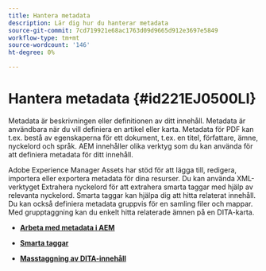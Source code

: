 ```yaml
---
title: Hantera metadata
description: Lär dig hur du hanterar metadata
source-git-commit: 7cd719921e68ac1763d09d9665d912e3697e5849
workflow-type: tm+mt
source-wordcount: '146'
ht-degree: 0%

---
```



# Hantera metadata {#id221EJ0500LI}

Metadata är beskrivningen eller definitionen av ditt innehåll. Metadata är användbara när du vill definiera en artikel eller karta. Metadata för PDF kan t.ex. bestå av egenskaperna för ett dokument, t.ex. en titel, författare, ämne, nyckelord och språk. AEM innehåller olika verktyg som du kan använda för att definiera metadata för ditt innehåll.

Adobe Experience Manager Assets har stöd för att lägga till, redigera, importera eller exportera metadata för dina resurser. Du kan använda XML-verktyget Extrahera nyckelord för att extrahera smarta taggar med hjälp av relevanta nyckelord. Smarta taggar kan hjälpa dig att hitta relaterat innehåll. Du kan också definiera metadata gruppvis för en samling filer och mappar. Med grupptaggning kan du enkelt hitta relaterade ämnen på en DITA-karta.

- **[Arbeta med metadata i AEM](metadata-dita.md)**

- **[Smarta taggar](web-editor-smart-tagging.md)**

- **[Masstaggning av DITA-innehåll](map-editor-bulk-tagging.md)**


